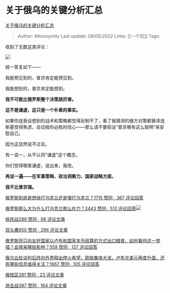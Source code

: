 # 关于俄乌的关键分析汇总
[关于俄乌的关键分析汇总](https://zhuanlan.zhihu.com/p/496149748)


> Author: #Anonymity 
Last update: *09/05/2022* 
Links: [[一个坑]]
Tags: 

收到了无数这类评论：

![](https://pic3.zhimg.com/v2-d01eee7c7400240535ec318a21ac1306_b.jpg)

统一答复如下——

我能预见到的，普京肯定能预见到。

我能想到的，普京肯定能想到。

  

**我不可能比俄罗斯整个决策层厉害。**

**这不是谦虚，这只是一个朴素的事实。**

  

如果你连我设想到的战术和策略都觉得反制不了，看了我猜测的俄方对策都替泽连斯基觉得焦虑，会动摇你必胜的信心——那么请不要假设“普京哪有这么聪明”来安慰自己。

因为这显然说不过去。

  

有一说一，从不认同“谦虚”这个概念。

你们觉得哪里谦虚，说出来，我改。

  

**再说一遍——在军事策略、政治洞察力、国家战略方面，**

**我不比普京强。**

  

  

[俄罗斯到底是想快打乌克兰还是慢打乌克兰？1715 赞同 · 367 评论回答](https://www.zhihu.com/question/522469201/answer/2400755721)

  

[俄罗斯那么大为什么打乌克兰那么吃力？2443 赞同 · 512 评论回答![](https://pic4.zhimg.com/v2-b24dc509e6910f8310b44848ab6f975b_120x160.jpg)](https://www.zhihu.com/question/519066714/answer/2426127720)

  

[核终战289 赞同 · 96 评论文章](https://zhuanlan.zhihu.com/p/484578437)

  

[双头鹰650 赞同 · 296 评论文章](https://zhuanlan.zhihu.com/p/488423249)

  

[俄罗斯将只向友好国家以卢布和国家本币结算的方式出口粮食，如何看待这一举措？会带来哪些影响？559 赞同 · 137 评论回答](https://www.zhihu.com/question/525408564/answer/2420654049)

  

[俄乌五轮谈判后终向外界释出停火希望，欧股集体大涨，卢布兑美元再度升值，还有哪些信息值得关注？1667 赞同 · 105 评论回答](https://www.zhihu.com/question/524948826/answer/2414690445)

  

[俄控区281 赞同 · 23 评论文章](https://zhuanlan.zhihu.com/p/489524293)

  

[游击战387 赞同 · 164 评论文章](https://zhuanlan.zhihu.com/p/489425581)